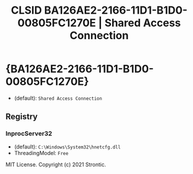 ﻿---
title: "CLSID BA126AE2-2166-11D1-B1D0-00805FC1270E | Shared Access Connection"
excerpt: What is COM-Object CLSID BA126AE2-2166-11D1-B1D0-00805FC1270E?
---

# {BA126AE2-2166-11D1-B1D0-00805FC1270E}

* (default): `Shared Access Connection`

## Registry


### InprocServer32

* (default): `C:\Windows\System32\hnetcfg.dll`
* ThreadingModel: `Free`

MIT License. Copyright (c) 2021 Strontic.


